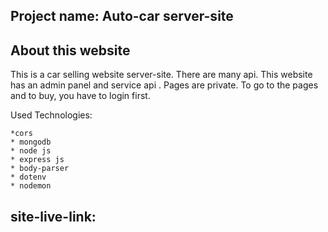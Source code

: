 ## Project name: Auto-car server-site

## About this website

This is a car selling website server-site. There are many api. This website has an admin panel and service api . Pages are private. To go to the pages and to buy, you have to login first.



 Used Technologies:

    *cors
    * mongodb
    * node js
    * express js
    * body-parser
    * dotenv
    * nodemon
   

    
## site-live-link:
